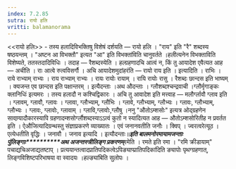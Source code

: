 ```yaml
---
index: 7.2.85
sutra: रायो हलि
vritti: balamanorama
---
```


<<रायो हलि>> - तस्य हलादिविभक्तिषु विशेषं दर्शयति — रायो हलि । "राय" इति "रै" शब्दस्य षष्ठयन्तम् । "अष्टन आ विभक्तौ" इत्यत "आ" इति विभक्ता॑विति चानुवर्तते ।हलीत्यनेन विभक्ताविति विशेष्यते, ततस्तदादिविधिः । तदाह — रैशब्दस्येति । हल्ग्रहणादचि आत्वं न, किं तु आयादेश एवैत्यत आह — अचीति । राः आत्वे रुत्वविसर्गौ । अचि आयादेशमुदांहरंति — रायो राय इति । इत्यादिति । राभिः । राये राभ्याम् राभ्यः । राय राभ्याम् राभ्यः । रायः रायोः रायाम् । रायि रायोः रासु । रैशब्दः छान्दस इति भाष्यम् । क्यजन्त एव छान्दस इति पक्षान्तरम् । इत्यैदन्ताः ।अथ औदन्ताः । ग्लौशब्दश्चन्द्रवाची ।ग्लौर्मृगाङ्कः क्लानिधिः॑ इत्यमरः । तस्य हलादौ न कश्चिद्विकारः । अचि तु आवादेश इति मत्त्वाह — मलौर्ग्लावौ ग्लाव इति । ग्लावम्, ग्लावौ, ग्लावः । ग्लावा, ग्लौभ्याम्, ग्लौभिः । ग्लावे, ग्लौभ्याम्, ग्लौभ्यः । ग्लावः, ग्लौभ्याम्, ग्लौभ्यः । ग्लावः, ग्लावोः, ग्लावाम् । ग्लावि,ग्लावोः,ग्लौषु ।ननु "औतोऽम्शसोः" इत्यत्र ओद्ग्रहणेन सावण्र्यादौकारस्यापि ग्रहणादम्शसोर्ग्लौशब्दस्याऽ‌ऽत्वं कुतो न स्यादित्यत आह — औतोऽम्शसोरितीह न प्रवर्तत इति । ऐऔजित्यादिग्रन्थस्तु संज्ञाप्रकरणे व्याख्यातः । एवं जनानवतीति जनौः । क्विप् । ज्वरत्वरेत्यूठ । एत्येधतीति वृद्धिः । जनावौ । जनाव इत्यादि । इत्यौदन्ताः॥*****इति बालमनोरमायामजन्ताः पुंलिङ्गाः**********अथ अजन्तस्त्रीलिङ्ग प्रकरणम्*****रमेति । रमते इति रमा । "रमि क्रीडायाम्" पचाद्यचिअजाद्यतष्टाप् । प्रत्ययान्तत्वादप्रातिपदिकत्वेऽपिङ्याप्प्रातिपदिका॑दिति ङ्यापोः पृथग्ग्रहणात्, लिङ्गविशिष्टपरिभाषया वा स्वादयः ।हल्ङ्या॑बिति सुलोपः ।	